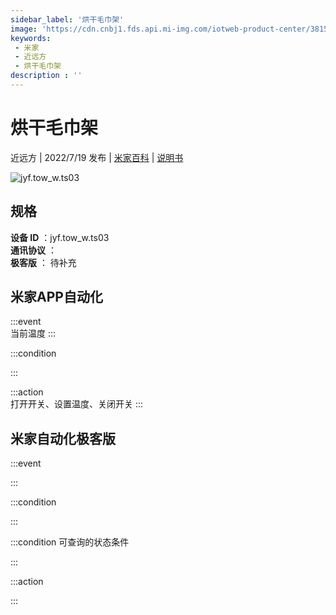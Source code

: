 ```yaml
---
sidebar_label: '烘干毛巾架'
image: 'https://cdn.cnbj1.fds.api.mi-img.com/iotweb-product-center/38153ecbca51415ce1a01fdf01db8078_1645685745973.png?GalaxyAccessKeyId=AKVGLQWBOVIRQ3XLEW&Expires=9223372036854775807&Signature=IjuTUxawBeyX4lXPz4fsPPfaamM='
keywords: 
 - 米家
 - 近远方
 - 烘干毛巾架
description : ''
---
```

# 烘干毛巾架

近远方 | 2022/7/19 发布 | [米家百科](https://home.mi.com/webapp/content/baike/product/index.html?model=jyf.tow_w.ts03) | [说明书](https://home.mi.com/views/introduction.html?model=jyf.tow_w.ts03&region=cn)

![jyf.tow_w.ts03](https://cdn.cnbj1.fds.api.mi-img.com/iotweb-product-center/38153ecbca51415ce1a01fdf01db8078_1645685745973.png?GalaxyAccessKeyId=AKVGLQWBOVIRQ3XLEW&Expires=9223372036854775807&Signature=IjuTUxawBeyX4lXPz4fsPPfaamM=)

## 规格  
> 
**设备 ID** ：jyf.tow_w.ts03  
**通讯协议** ：  
**极客版**  ： 待补充 


## 米家APP自动化  

:::event  
当前温度
:::

:::condition  

:::

:::action   
打开开关、设置温度、关闭开关
:::

## 米家自动化极客版  

:::event  

:::

:::condition  

:::

:::condition 可查询的状态条件  

:::

:::action  

:::

        
